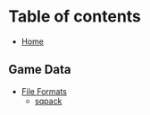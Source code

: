 # Table of contents

* [Home](README.md)

## Game Data

* [File Formats](game-data/file-formats/README.md)
  * [sqpack](game-data/file-formats/sqpack.md)

